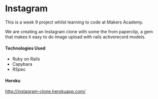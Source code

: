Instagram
==========
This is a week 9 project whilst learning to code at Makers Academy.

We are creating an Instagram clone with some the from paperclip, a gem that makes it easy to do image upload with rails activerecord models.

#### Technologies Used
+ Ruby on Rails
+ Capybara
+ RSpec

#### Heroku

http://instagram-clone.herokuapp.com/